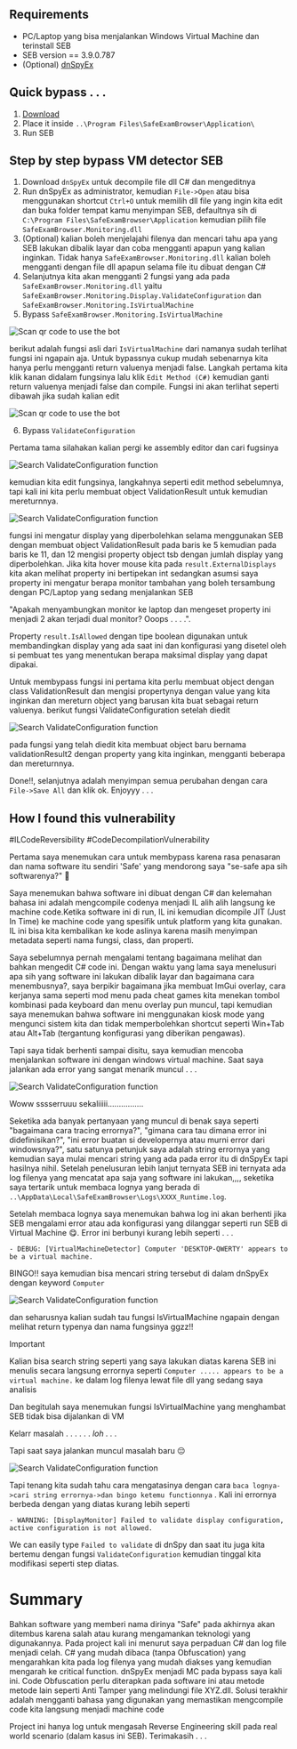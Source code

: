 ## Requirements
- PC/Laptop yang bisa menjalankan Windows Virtual Machine dan terinstall SEB
- SEB version == 3.9.0.787
- (Optional) [dnSpyEx](https://github.com/dnSpyEx/dnSpy/releases)

## Quick bypass . . .
1. [Download](https://github.com/seynth/onslaught-seb/releases/tag/v0.0.1)
2. Place it inside `..\Program Files\SafeExamBrowser\Application\`
3. Run SEB 

## Step by step bypass VM detector SEB
1. Download `dnSpyEx` untuk decompile file dll C# dan mengeditnya
2. Run dnSpyEx as administrator, kemudian `File->Open` atau bisa menggunakan shortcut `Ctrl+O` untuk memilih dll file yang ingin kita edit dan buka folder tempat kamu menyimpan SEB, defaultnya sih di `C:\Program Files\SafeExamBrowser\Application` kemudian pilih file `SafeExamBrowser.Monitoring.dll`  
3. (Optional) kalian boleh menjelajahi filenya dan mencari tahu apa yang SEB lakukan dibalik layar dan coba mengganti apapun yang kalian inginkan. Tidak hanya `SafeExamBrowser.Monitoring.dll` kalian boleh mengganti dengan file dll apapun selama file itu dibuat dengan C#
4. Selanjutnya kita akan mengganti 2 fungsi yang ada pada `SafeExamBrowser.Monitoring.dll` yaitu `SafeExamBrowser.Monitoring.Display.ValidateConfiguration` dan `SafeExamBrowser.Monitoring.IsVirtualMachine` 
5. Bypass `SafeExamBrowser.Monitoring.IsVirtualMachine`

![Scan qr code to use the bot](./assets/images/IsVirtualMachine.png)

berikut adalah fungsi asli dari `IsVirtualMachine` dari namanya sudah terlihat fungsi ini ngapain aja. Untuk bypassnya cukup mudah sebenarnya kita hanya perlu mengganti return valuenya menjadi false. Langkah pertama kita klik kanan didalam fungsinya lalu klik `Edit Method (C#)` kemudian ganti return valuenya menjadi false dan compile. Fungsi ini akan terlihat seperti dibawah jika sudah kalian edit
	
 ![Scan qr code to use the bot](./assets/images/IsVirtualMachineEdited.png)	 

6. Bypass `ValidateConfiguration` 

Pertama tama silahakan kalian pergi ke assembly editor dan cari fugsinya

![Search ValidateConfiguration function](./assets/images/SearchValidateConfiguration.png)
	
kemudian kita edit fungsinya, langkahnya seperti edit method sebelumnya, tapi kali ini kita perlu membuat object ValidationResult untuk kemudian mereturnnya.

![Search ValidateConfiguration function](./assets/images/ValidateConfiguration.png)
	
fungsi ini mengatur display yang diperbolehkan selama menggunakan SEB dengan membuat object ValidationResult pada baris ke 5 kemudian pada baris ke 11, dan 12  mengisi property object tsb dengan jumlah display yang diperbolehkan. Jika kita hover mouse kita pada `result.ExternalDisplays` kita akan melihat property ini bertipekan int sedangkan asumsi saya property ini mengatur berapa monitor tambahan yang boleh tersambung dengan PC/Laptop yang sedang menjalankan SEB
	
"Apakah menyambungkan monitor ke laptop dan mengeset property ini menjadi 2 akan terjadi dual monitor? Ooops . . . .".  
	
Property `result.IsAllowed` dengan tipe boolean digunakan untuk membandingkan display yang ada saat ini dan konfigurasi yang disetel oleh si pembuat tes yang menentukan berapa maksimal display yang dapat dipakai. 

Untuk membypass fungsi ini pertama kita perlu membuat object dengan class ValidationResult dan mengisi propertynya dengan value yang kita inginkan dan mereturn object yang barusan kita buat sebagai return valuenya. berikut fungsi ValidateConfiguration setelah diedit

![Search ValidateConfiguration function](./assets/images/ValidateConfigurationEdited.png)

pada fungsi yang telah diedit kita membuat object baru bernama validationResult2 dengan property yang kita inginkan, mengganti beberapa dan mereturnnya.

Done!!, selanjutnya adalah menyimpan semua perubahan dengan cara `File->Save All`  dan klik ok. Enjoyyy . . .

## How I found this vulnerability 
#ILCodeReversibility #CodeDecompilationVulnerability

Pertama saya menemukan cara untuk membypass karena rasa penasaran dan nama software itu sendiri 'Safe' yang mendorong saya "se-safe apa sih softwarenya?" 🗿

Saya menemukan bahwa software ini dibuat dengan C# dan kelemahan bahasa ini adalah mengcompile codenya menjadi IL alih alih langsung ke machine code.Ketika software ini di run, IL ini kemudian dicompile JIT (Just In Time) ke machine code yang spesifik untuk platform yang kita gunakan. IL ini bisa kita kembalikan ke kode aslinya karena masih menyimpan metadata seperti nama fungsi, class, dan properti. 

Saya sebelumnya pernah mengalami tentang bagaimana melihat dan bahkan mengedit C# code ini. Dengan waktu yang lama saya menelusuri apa sih yang software ini lakukan dibalik layar dan bagaimana cara menembusnya?, saya berpikir bagaimana jika membuat ImGui overlay, cara kerjanya sama seperti mod menu pada cheat games kita menekan tombol kombinasi pada keyboard dan menu overlay pun muncul, tapi kemudian saya menemukan bahwa software ini menggunakan kiosk mode yang mengunci sistem kita dan tidak memperbolehkan shortcut seperti Win+Tab atau Alt+Tab (tergantung konfigurasi yang diberikan pengawas).

Tapi saya tidak berhenti sampai disitu, saya kemudian mencoba menjalankan software ini dengan windows virtual machine. Saat saya jalankan ada error yang sangat menarik muncul . . .


![Search ValidateConfiguration function](./assets/images/VirtualMachineDetected.png)

Woww sssserruuu sekaliiiii................

Seketika ada banyak pertanyaan yang muncul di benak saya seperti "bagaimana cara tracing errornya?", "gimana cara tau dimana error ini didefinisikan?", "ini error buatan si developernya atau murni error dari windowsnya?", satu satunya petunjuk saya adalah string errornya yang kemudian saya mulai mencari string yang ada pada error itu di dnSpyEx tapi hasilnya nihil. Setelah penelusuran lebih lanjut ternyata SEB ini ternyata ada log filenya yang mencatat apa saja yang software ini lakukan,,,, seketika saya tertarik untuk membaca lognya yang berada di `..\AppData\Local\SafeExamBrowser\Logs\XXXX_Runtime.log`.

Setelah membaca lognya saya menemukan bahwa log ini akan berhenti jika SEB mengalami error atau ada konfigurasi yang dilanggar seperti run SEB di Virtual Machine 😋. Error ini berbunyi kurang lebih seperti . . .

`- DEBUG: [VirtualMachineDetector] Computer 'DESKTOP-QWERTY' appears to be a virtual machine.`

BINGO!! saya kemudian bisa mencari string tersebut di dalam dnSpyEx dengan keyword `Computer` 

![Search ValidateConfiguration function](./assets/images/GotVMDetector.png)

dan seharusnya kalian sudah tau fungsi IsVirtualMachine ngapain dengan melihat return typenya dan nama fungsinya ggzz!!

> [!IMPORTANT]
> Kalian bisa search string seperti yang saya lakukan diatas karena SEB ini menulis secara langsung errornya seperti `Computer ..... appears to be a virtual machine.` ke dalam log filenya lewat file dll yang sedang saya analisis 

Dan begitulah saya menemukan fungsi IsVirtualMachine yang menghambat SEB tidak bisa dijalankan di VM

Kelarr masalah . . .
. . .
*loh . . .* 

Tapi saat saya jalankan muncul masalah baru 😔


![Search ValidateConfiguration function](./assets/images/DisplayConfigDetected.png)


Tapi tenang kita sudah tahu cara mengatasinya dengan cara `baca lognya->cari string errornya->dan bingo ketemu functionnya` . Kali ini errornya berbeda dengan yang diatas kurang lebih seperti 

`- WARNING: [DisplayMonitor] Failed to validate display configuration, active configuration is not allowed.`

We can easily type `Failed to validate` di dnSpy dan saat itu juga kita bertemu dengan fungsi `ValidateConfiguration` kemudian tinggal kita modifikasi seperti step diatas.

# Summary

Bahkan software yang memberi nama dirinya "Safe" pada akhirnya akan ditembus karena salah atau kurang mengamankan teknologi yang digunakannya. Pada project kali ini menurut saya perpaduan C# dan log file menjadi celah. C# yang mudah dibaca (tanpa Obfuscation) yang mengarahkan kita pada log filenya yang mudah diakses yang kemudian mengarah ke critical function. dnSpyEx menjadi MC pada bypass saya kali ini. Code Obfuscation perlu diterapkan pada software ini atau metode metode lain seperti Anti Tamper yang melindungi file XYZ.dll. Solusi terakhir adalah mengganti bahasa yang digunakan yang memastikan mengcompile code kita langsung menjadi machine code

Project ini hanya log untuk mengasah Reverse Engineering skill pada real world scenario (dalam kasus ini SEB). Terimakasih . . . 






